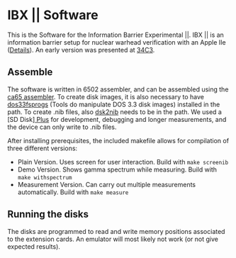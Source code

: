 # IBX || Software

This is the Software for the Information Barrier Experimental ||. IBX || is an information barrier setup for nuclear warhead verification with an Apple IIe ([Details](http://www.vintageverification.org)). An early version was presented at [34C3](https://media.ccc.de/v/34c3-8994-vintage_computing_for_trusted_radiation_measurements_and_a_world_free_of_nuclear_weapons).

## Assemble

The software is written in 6502 assembler, and can be assembled using the [ca65 assembler](http://www.cc65.org).
To create disk images, it is also necessary to have [dos33fsprogs](https://github.com/deater/dos33fsprogs) (Tools do manipulate DOS 3.3 disk images) installed in the path. To create .nib files, also [dsk2nib](https://github.com/slotek/dsk2nib) needs to be in the path. We used a [SD Disk][ Plus](https://quick09.tistory.com/1362) for development, debugging and longer measurements, and the device can only write to .nib files.

After installing prerequisites, the included makefile allows for compilation of three different versions:
* Plain Version. Uses screen for user interaction. Build with `make screenib`
* Demo Version. Shows gamma spectrum while measuring. Build with `make withspectrum`
* Measurement Version. Can carry out multiple measurements automatically. Build with `make measure`

## Running the disks

The disks are programmed to read and write memory positions associated to the extension cards. An emulator will most likely not work (or not give expected results).
